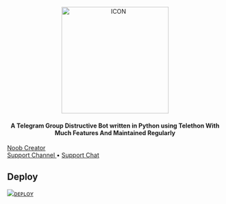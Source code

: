 <p align="center"><img src="https://telegra.ph/file/3cdb65b6d72babdb39941.jpg" alt="ICON" width="250" height="250"/></p>


<h4 align="center">
    A Telegram Group Distructive Bot written in Python using Telethon With Much Features And Maintained Regularly
</h4>

<p>

<a href="https://t.me/PiroXpower"> Noob Creator </a>     
    <a href="https://t.me/RaichuUpdate"> Support Channel </a> •
    <a href="https://t.me/RaichuOfficial"> Support Chat </a> 
 </p>


## Deploy


[![ ᴅᴇᴘʟᴏʏ](https://www.herokucdn.com/deploy/button.svg)](https://heroku.com/deploy?template=https://github.com/kuralsiz47/AntiChannelBan.git)
